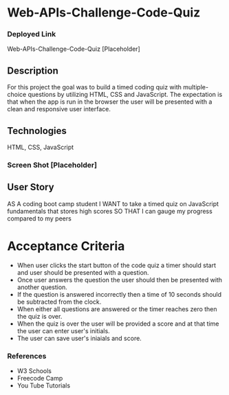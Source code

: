 # **Web-APIs-Challenge-Code-Quiz**

### Deployed Link

Web-APIs-Challenge-Code-Quiz [Placeholder]

## Description

For this project the goal was to build a timed coding quiz with multiple-choice questions by utilizing HTML, CSS and JavaScript. The expectation is that when the app is run in the browser the user will be presented with a clean and responsive user interface.

## Technologies

HTML, CSS, JavaScript

### Screen Shot [Placeholder]

## User Story

AS A coding boot camp student I WANT to take a timed quiz on JavaScript fundamentals that stores high scores SO THAT I can gauge my progress compared to my peers

# Acceptance Criteria

- When user clicks the start button of the code quiz a timer should start and user should be presented with a question.
- Once user answers the question the user should then be presented with another question.
- If the question is answered incorrectly then a time of 10 seconds should be subtracted from the clock.
- When either all questions are answered or the timer reaches zero then the quiz is over.
- When the quiz is over the user will be provided a score and at that time the user can enter user's initials.
- The user can save user's iniaials and score.


### References

- W3 Schools
- Freecode Camp
- You Tube Tutorials

